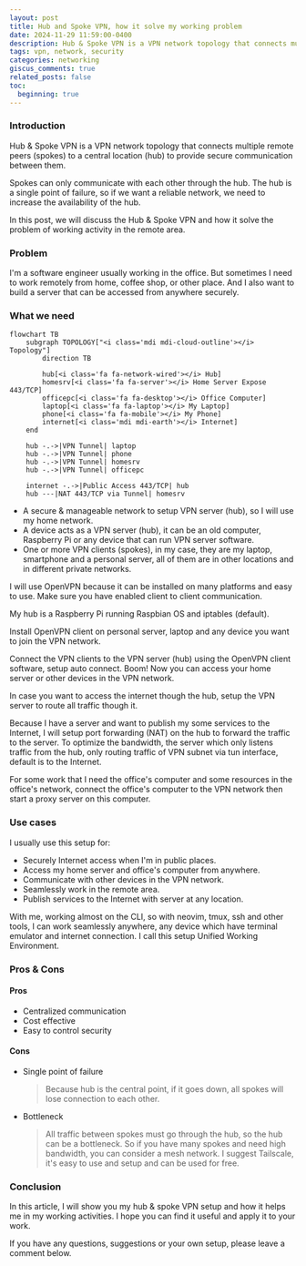 ```yaml
---
layout: post
title: Hub and Spoke VPN, how it solve my working problem
date: 2024-11-29 11:59:00-0400
description: Hub & Spoke VPN is a VPN network topology that connects multiple remote peers (spokes) to a central location (hub) to provide secure communication between them.
tags: vpn, network, security
categories: networking
giscus_comments: true
related_posts: false
toc:
  beginning: true
---
```


### Introduction

Hub & Spoke VPN is a VPN network topology that connects multiple remote peers (spokes) to a central location (hub) to provide secure communication between them.

Spokes can only communicate with each other through the hub. The hub is a single point of failure, so if we want a reliable network, we need to increase the availability of the hub.

In this post, we will discuss the Hub & Spoke VPN and how it solve the problem of working activity in the remote area.

### Problem

I'm a software engineer usually working in the office. But sometimes I need to work remotely from home, coffee shop, or other place. And I also want to build a server that can be accessed from anywhere securely.

### What we need

```mermaid
flowchart TB
    subgraph TOPOLOGY["<i class='mdi mdi-cloud-outline'></i> Topology"]
        direction TB

        hub[<i class='fa fa-network-wired'></i> Hub]
        homesrv[<i class='fa fa-server'></i> Home Server Expose 443/TCP]
        officepc[<i class='fa fa-desktop'></i> Office Computer]
        laptop[<i class='fa fa-laptop'></i> My Laptop]
        phone[<i class='fa fa-mobile'></i> My Phone]
        internet[<i class='mdi mdi-earth'></i> Internet]
    end

    hub -.->|VPN Tunnel| laptop
    hub -.->|VPN Tunnel| phone
    hub -.->|VPN Tunnel| homesrv
    hub -.->|VPN Tunnel| officepc

    internet -.->|Public Access 443/TCP| hub
    hub ---|NAT 443/TCP via Tunnel| homesrv

```

- A secure & manageable network to setup VPN server (hub), so I will use my home network.
- A device acts as a VPN server (hub), it can be an old computer, Raspberry Pi or any device that can run VPN server software.
- One or more VPN clients (spokes), in my case, they are my laptop, smartphone and a personal server, all of them are in other locations and in different private networks.

I will use OpenVPN because it can be installed on many platforms and easy to use. Make sure you have enabled client to client communication.

My hub is a Raspberry Pi running Raspbian OS and iptables (default).

Install OpenVPN client on personal server, laptop and any device you want to join the VPN network.

Connect the VPN clients to the VPN server (hub) using the OpenVPN client software, setup auto connect. Boom! Now you can access your home server or other devices in the VPN network.

In case you want to access the internet though the hub, setup the VPN server to route all traffic though it.

Because I have a server and want to publish my some services to the Internet, I will setup port forwarding (NAT) on the hub to forward the traffic to the server.
To optimize the bandwidth, the server which only listens traffic from the hub, only routing traffic of VPN subnet via tun interface, default is to the Internet.

For some work that I need the office's computer and some resources in the office's network, connect the office's computer to the VPN network then start a proxy server on this computer.

### Use cases

I usually use this setup for:

- Securely Internet access when I'm in public places.
- Access my home server and office's computer from anywhere.
- Communicate with other devices in the VPN network.
- Seamlessly work in the remote area.
- Publish services to the Internet with server at any location.

With me, working almost on the CLI, so with neovim, tmux, ssh and other tools, I can work seamlessly anywhere, any device which have terminal emulator and internet connection.
I call this setup Unified Working Environment.

### Pros & Cons

#### Pros

- Centralized communication
- Cost effective
- Easy to control security

#### Cons

- Single point of failure

  > Because hub is the central point, if it goes down, all spokes will lose connection to each other.

- Bottleneck

  > All traffic between spokes must go through the hub, so the hub can be a bottleneck. So if you have many spokes and need high bandwidth, you can consider a mesh network.
  > I suggest Tailscale, it's easy to use and setup and can be used for free.

### Conclusion

In this article, I will show you my hub & spoke VPN setup and how it helps me in my working activities. I hope you can find it useful and apply it to your work.

If you have any questions, suggestions or your own setup, please leave a comment below.
